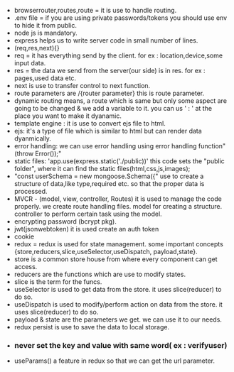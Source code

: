 - browserrouter,routes,route = it is use to handle routing.
- .env file = if you are using private passwords/tokens you should use env to hide it from public.
- node js is mandatory.
- express helps us to write server code in small number of lines.
- (req,res,next){}
- req = it has everything send by the client. for ex : location,device,some input data.
- res = the data we send from the server(our side) is in res. for ex : pages,used data etc.
- next is use to transfer control to next function.
- route parameters are /{router parameter} this is route parameter.
- dynamic routing means, a route which is same but only some aspect are going to be changed & we add a variable to it. you can us ' : ' at the place you want to make it dyanamic.
- template engine : it is use to convert ejs file to html.
- ejs: it's  a type of file which is similar to html but can render data dyanmically.
- error handling: we can use error handling using error handling function" (throw Error());"
- static files: 'app.use(express.static('./public))' this code sets the "public folder", where it can find the static files(html,css,js,images);
- "const userSchema = new mongoose.Schema({" use to create a structure of data,like type,required etc. so that the proper data is processed. 
- MVCR - (model, view, controller, Routes) it is used to manage the code properly.
 we create route handling files. model for creating a structure. controller to perform certain task using the model. 
 - encrypting password (bcrypt pkg).
 - jwt(jsonwebtoken) it is used create an auth token
 - cookie
 - redux = redux is used for state management. some important concepts {store,reducers,slice,useSelector,useDispatch, payload,state}.
 - store is a common store house from where every component can get access.
 - reducers are the functions which are use to modify states.
 - slice is the term for the funcs.
 - useSelector is used to get data from the store. it uses slice(reducer) to do so.
 - useDispatch is used to modify/perform action on data from the store. it uses slice(reducer) to do so.
 - payload & state are the parameters we get. we can use it to our needs.
 - redux persist is use to save the data to local storage.
 - ### never set the key and value with same word( ex : verifyuser)
 - useParams() a feature in redux so that we can get the url parameter.